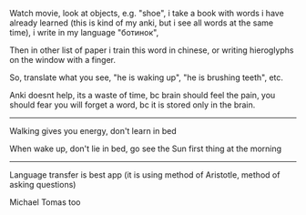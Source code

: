 Watch movie, look at objects, e.g. "shoe", i take a book with words i have already learned (this is kind of my anki, but i see all words at the same time), i write in my language "ботинок", 

Then in other list of paper i train this word in chinese, or writing hieroglyphs on the window with a finger. 

So, translate what you see, "he is waking up", "he is brushing teeth", etc.

Anki doesnt help, its a waste of time, bc brain should feel the pain, you should fear you will forget a word, bc it is stored only in the brain. 


______

Walking gives you energy, don't learn in bed

When wake up, don't lie in bed, go see the Sun first thing at the morning

______

Language transfer is best app (it is using method of Aristotle, method of asking questions) 

Michael Tomas too





